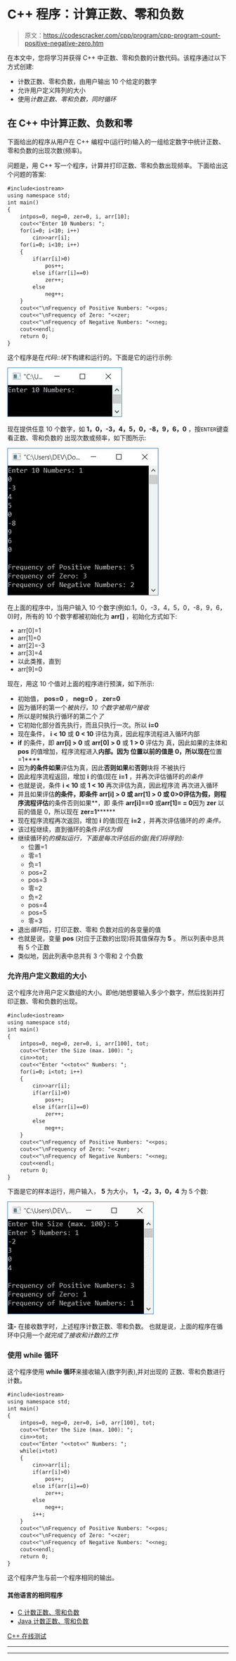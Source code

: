 # C++ 程序：计算正数、零和负数

> 原文：<https://codescracker.com/cpp/program/cpp-program-count-positive-negative-zero.htm>

在本文中，您将学习并获得 C++ 中正数、零和负数的计数代码。该程序通过以下方式创建:

*   计数正数、零和负数，由用户输出 10 个给定的数字
*   允许用户定义阵列的大小
*   使用*计数正数、零和负数，同时循环*

## 在 C++ 中计算正数、负数和零

下面给出的程序从用户在 C++ 编程中(运行时)输入的一组给定数字中统计正数、零和负数的出现次数(频率)。

问题是，用 C++ 写一个程序，计算并打印正数、零和负数出现频率。 下面给出这个问题的答案:

```
#include<iostream>
using namespace std;
int main()
{
    intpos=0, neg=0, zer=0, i, arr[10];
    cout<<"Enter 10 Numbers: ";
    for(i=0; i<10; i++)
        cin>>arr[i];
    for(i=0; i<10; i++)
    {
        if(arr[i]>0)
            pos++;
        else if(arr[i]==0)
            zer++;
        else
            neg++;
    }
    cout<<"\nFrequency of Positive Numbers: "<<pos;
    cout<<"\nFrequency of Zero: "<<zer;
    cout<<"\nFrequency of Negative Numbers: "<<neg;
    cout<<endl;
    return 0;
}
```

这个程序是在*代码::块*下构建和运行的。下面是它的运行示例:

![C++ program count positive negative zero](img/b54bc9fe3092924d127db685f4c5f475.png)

现在提供任意 10 个数字，如 **1，0，-3，4，5，0，-8，9，6，0** ，按`ENTER`键查看正数、零和负数的 出现次数或频率，如下图所示:

![count positive negative numbers c++](img/6b8bb03f343a226d3b0bcbe4c105caff.png)

在上面的程序中，当用户输入 10 个数字(例如:1，0，-3，4，5，0，-8，9，6，0)时，所有的 10 个数字都被初始化为 **arr[]** ，初始化方式如下:

*   arr[0]=1
*   arr[1]=0
*   arr[2]=-3
*   arr[3]=4
*   以此类推，直到
*   arr[9]=0

现在，用这 10 个值对上面的程序进行预演，如下所示:

*   初始值， **pos=0** ， **neg=0** ， **zer=0**
*   因为循环的第一个*被执行，10 个数字被用户接收*
*   所以是时候执行循环的第二个*了*
*   它初始化部分首先执行，而且只执行一次。所以 **i=0**
*   现在条件， **i < 10** 或 **0 < 10** 评估为真，因此程序流程进入循环内部
*   **if** 的条件，即 **arr[i] > 0** 或 **arr[0] > 0** 或 **1 > 0** 评估为 真，因此如果的主体和 **pos** 的值增加，程序流程进入**内部。因为 **位置**以前的值是 0，所以现在**位置=1****
*   因为**的条件如果**评估为真，因此**否则如果**和**否则**块将 不被执行
*   因此程序流程返回，增加 **i** 的值(现在 **i=1** ，并再次评估循环的*的条件*
*   也就是说，条件 **i < 10** 或 **1 < 10** 再次评估为真，因此程序流 再次进入循环
*   并且如果评估**的条件，即条件 **arr[i] > 0** 或 **arr[1] > 0** 或 **0>0**评估为假，则程序流程评估**的条件否则如果**，即 条件 **arr[i]==0** 或**arr[1]= = 0**因为 **zer** 以前的值是 0，所以现在 **zer=1********
*   现在程序流程再次返回，增加 **i** 的值(现在 **i=2** ，并再次评估循环的*的 条件。*
*   该过程继续，直到循环的条件*评估为假*
*   继续循环的*的模拟运行，下面是每次评估后的值(我们将得到):*
    *   位置=1
    *   零=1
    *   负=1
    *   pos=2
    *   pos=3
    *   零=2
    *   负=2
    *   pos=4
    *   pos=5
    *   零=3
*   退出*循环*后，打印正数、零和 负数对应的各变量的值
*   也就是说，变量 **pos** (对应于正数的出现)将其值保存为 **5** 。 所以列表中总共有 5 个正数
*   类似地，因此列表中总共有 3 个零和 2 个负数

### 允许用户定义数组的大小

这个程序允许用户定义数组的大小。即他/她想要输入多少个数字，然后找到并打印正数、零和负数的出现。

```
#include<iostream>
using namespace std;
int main()
{
    intpos=0, neg=0, zer=0, i, arr[100], tot;
    cout<<"Enter the Size (max. 100): ";
    cin>>tot;
    cout<<"Enter "<<tot<<" Numbers: ";
    for(i=0; i<tot; i++)
    {
        cin>>arr[i];
        if(arr[i]>0)
            pos++;
        else if(arr[i]==0)
            zer++;
        else
            neg++;
    }
    cout<<"\nFrequency of Positive Numbers: "<<pos;
    cout<<"\nFrequency of Zero: "<<zer;
    cout<<"\nFrequency of Negative Numbers: "<<neg;
    cout<<endl;
    return 0;
}
```

下面是它的样本运行，用户输入， **5** 为大小， **1，-2，3，0，4** 为 5 个数:

![count positive and negative numbers in array c++](img/81984bc1225e90898fc7096e86e97412.png)

**注-** 在接收数字时，上述程序计数正数、零和负数。 也就是说，上面的程序在循环中只用一个*就完成了接收和计数的工作*

### 使用 while 循环

这个程序使用 **while 循环**来接收输入(数字列表),并对出现的 正数、零和负数进行计数。

```
#include<iostream>
using namespace std;
int main()
{
    intpos=0, neg=0, zer=0, i=0, arr[100], tot;
    cout<<"Enter the Size (max. 100): ";
    cin>>tot;
    cout<<"Enter "<<tot<<" Numbers: ";
    while(i<tot)
    {
        cin>>arr[i];
        if(arr[i]>0)
            pos++;
        else if(arr[i]==0)
            zer++;
        else
            neg++;
        i++;
    }
    cout<<"\nFrequency of Positive Numbers: "<<pos;
    cout<<"\nFrequency of Zero: "<<zer;
    cout<<"\nFrequency of Negative Numbers: "<<neg;
    cout<<endl;
    return 0;
}
```

这个程序产生与前一个程序相同的输出。

#### 其他语言的相同程序

*   [C 计数正数、零和负数](/c/program/c-program-count-positive-negative-zero.htm)
*   [Java 计数正数、零和负数](/java/program/java-program-count-positive-negative-zero.htm)

[C++ 在线测试](/exam/showtest.php?subid=3)

* * *

* * *